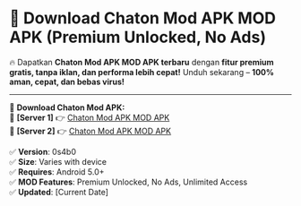 # 🚀 Download Chaton Mod APK MOD APK (Premium Unlocked, No Ads)  

🔥 Dapatkan **Chaton Mod APK MOD APK terbaru** dengan **fitur premium gratis, tanpa iklan, dan performa lebih cepat!** Unduh sekarang – **100% aman, cepat, dan bebas virus!**  

---


🔽 **Download Chaton Mod APK:**  
🔹 **[Server 1]** 👉 [Chaton Mod APK MOD APK](https://apkcomod.com?title=Chaton_Mod_APK)  
🔹 **[Server 2]** 👉 [Chaton Mod APK MOD APK](https://apkcomod.com?title=Chaton_Mod_APK)  


✅ **Version**: 0s4b0  
✅ **Size**: Varies with device  
✅ **Requires**: Android 5.0+  
✅ **MOD Features**: Premium Unlocked, No Ads, Unlimited Access  
✅ **Updated**: [Current Date]  